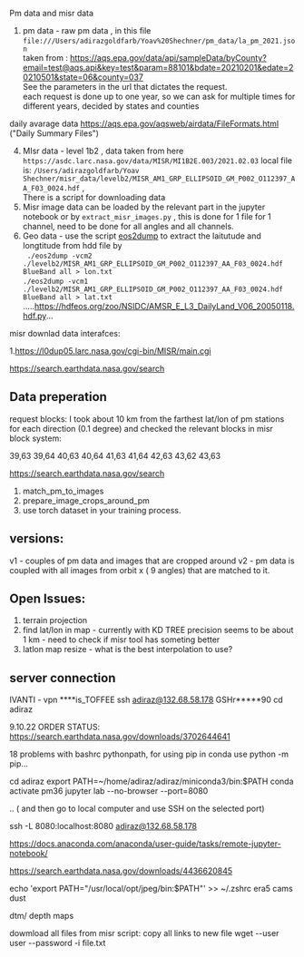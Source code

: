 Pm data and misr data

1. pm data - raw pm data , in this file  
`file:///Users/adirazgoldfarb/Yoav%20Shechner/pm_data/la_pm_2021.json`  
taken from : 
https://aqs.epa.gov/data/api/sampleData/byCounty?email=test@aqs.api&key=test&param=88101&bdate=20210201&edate=20210501&state=06&county=037  
See the parameters in the url that dictates the request.  
    each request is done up to one year, so we can ask for multiple times for different years, decided by states and counties

daily avarage data
https://aqs.epa.gov/aqsweb/airdata/FileFormats.html ("Daily Summary Files")

4. MIsr data - level 1b2 , data taken from here `https://asdc.larc.nasa.gov/data/MISR/MI1B2E.003/2021.02.03`
local file is: `/Users/adirazgoldfarb/Yoav Shechner/misr_data/levelb2/MISR_AM1_GRP_ELLIPSOID_GM_P002_O112397_AA_F03_0024.hdf` ,   
There is a script for downloading data
3. Misr image data can be loaded by the relevant part in the jupyter notebook or by `extract_misr_images.py` , 
this is done for 1 file for 1 channel, need to be done for all angles and all channels.
4. Geo data - use the script [eos2dump](https://hdfeos.org/software/eosdump.php) to extract the laitutude and longtitude from hdd file by   
``` ./eos2dump -vcm2 ./levelb2/MISR_AM1_GRP_ELLIPSOID_GM_P002_O112397_AA_F03_0024.hdf BlueBand all > lon.txt```  
```./eos2dump -vcm1 ./levelb2/MISR_AM1_GRP_ELLIPSOID_GM_P002_O112397_AA_F03_0024.hdf BlueBand all > lat.txt```
.....https://hdfeos.org/zoo/NSIDC/AMSR_E_L3_DailyLand_V06_20050118.hdf.py...

misr downlad data interafces:

1.https://l0dup05.larc.nasa.gov/cgi-bin/MISR/main.cgi

https://search.earthdata.nasa.gov/search


## Data preperation
request blocks:
I took about 10 km from the farthest lat/lon of pm stations for each direction (0.1 degree) 
and checked the relevant blocks in misr block system:

39,63 39,64 40,63 40,64 41,63 41,64 42,63 43,62 43,63

https://search.earthdata.nasa.gov/search


1. match_pm_to_images
2. prepare_image_crops_around_pm
3. use torch dataset in your training process.

## versions:

v1 - couples of pm data and images that are cropped around
v2 - pm data is coupled with all images from orbit x ( 9 angles) that are matched to it.


## Open Issues:

1. terrain projection
2. find lat/lon in map - currently with KD TREE precision seems to be about 1 km - need to check if misr tool has someting better
3. latlon map resize - what is the best interpolation to use?


## server connection
IVANTI - vpn
****is_TOFFEE
ssh adiraz@132.68.58.178
GSHr*****90
cd adiraz


9.10.22
ORDER STATUS:
https://search.earthdata.nasa.gov/downloads/3702644641

18
problems with bashrc pythonpath, 
for using pip in conda use python -m pip...

cd adiraz
export PATH=~/home/adiraz/adiraz/miniconda3/bin:$PATH
conda activate pm36
jupyter lab --no-browser --port=8080

.. ( and then go to local computer and use SSH on the selected port)

ssh -L 8080:localhost:8080 adiraz@132.68.58.178

https://docs.anaconda.com/anaconda/user-guide/tasks/remote-jupyter-notebook/


https://search.earthdata.nasa.gov/downloads/4436620845 

  echo 'export PATH="/usr/local/opt/jpeg/bin:$PATH"' >> ~/.zshrc
era5
cams dust

dtm/ depth maps


dowmload all files from misr script:
copy all links to new file
wget --user user --password -i file.txt